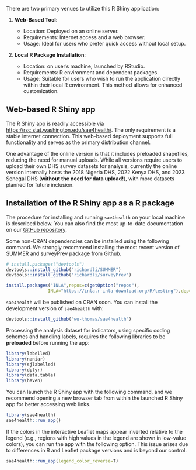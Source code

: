 
There are two primary venues to utilize this R Shiny application:

1.  **Web-Based Tool**:
    - Location: Deployed on an online server.
    - Requirements: Internet access and a web browser.
    - Usage: Ideal for users who prefer quick access without local setup.

2.  **Local R Package Installation**:
    - Location: on user’s machine, launched by RStudio.
    - Requirements: R environment and dependent packages.
    - Usage: Suitable for users who wish to run the application directly within their local R environment. This method allows for enhanced customization.

## Web-based R Shiny app

The R Shiny app is readily accessible via
<https://rsc.stat.washington.edu/sae4health/>. The only
requirement is a stable internet connection. This web-based deployment
supports full functionality and serves as the primary distribution
channel.

One advantage of the online version is that it includes preloaded
shapefiles, reducing the need for manual uploads. While all versions
require users to upload their own DHS survey datasets for analysis,
currently the online version internally hosts the 2018 Nigeria DHS, 2022
Kenya DHS, and 2023 Senegal DHS (**without the need for data upload!**),
with more datasets planned for future inclusion.

## Installation of the R Shiny app as a R package

The procedure for installing and running `sae4health` on your local machine is described below. You can also find the most up-to-date documentation on our <a href="https://github.com/wu-thomas/sae4health" target="_blank">GitHub repository</a>. 

Some non-CRAN dependencies can be installed using the following command.
We strongly recommend installing the most recent version of SUMMER and
surveyPrev package from Github.

``` r
# install.packages("devtools")
devtools::install_github("richardli/SUMMER")
devtools::install_github("richardli/surveyPrev")

install.packages("INLA",repos=c(getOption("repos"),
                INLA="https://inla.r-inla-download.org/R/testing"),dep=TRUE)
```

<!-- To install additional CRAN dependencies, run the following command:   -->
<!-- (Some dependencies are not listed in the CRAN `Imports` to meet submission requirements, so they need to be installed manually.) -->
<!-- devtools::install_github("rspatial/geodata") # for downloading GAM shapefile -->

`sae4health` will be published on CRAN soon. You can install the development version of `sae4health` with:

``` r
devtools::install_github("wu-thomas/sae4health")
```

<!-- Our tool depends specifically on 2.12.0 version of the labelled package, so we make sure the correct version is used.  -->
<!-- ``` {r, eval=F, echo=T} -->
<!-- remotes::install_version("labelled", "2.12.0") -->
<!-- ``` -->

Processing the analysis dataset for indicators, using specific coding
schemes and handling labels, requires the following libraries to be
**preloaded** before running the app:

``` r
library(labelled)
library(naniar)
library(sjlabelled)
library(dplyr)
library(data.table)
library(haven)
```

You can launch the R Shiny app with the following command, and we
recommend opening a new browser tab from within the launched R Shiny app
for better accessing web links.

``` r
library(sae4health)
sae4health::run_app()
```

If the colors in the interactive Leaflet maps appear inverted relative
to the legend (e.g., regions with high values in the legend are shown in
low-value colors), you can run the app with the following option. This
issue arises due to differences in R and Leaflet package versions and is
beyond our control.

``` r
sae4health::run_app(legend_color_reverse=T)
```